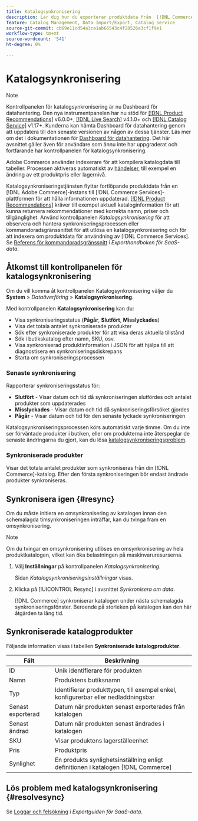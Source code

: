 ```yaml
---
title: Katalogsynkronisering
description: Lär dig hur du exporterar produktdata från  [!DNL Commerce] servern till [!DNL Commerce Services].
feature: Catalog Management, Data Import/Export, Catalog Service
source-git-commit: cb69e11cd54a3ca1ab66543c4f28526a3cf1f9e1
workflow-type: tm+mt
source-wordcount: '541'
ht-degree: 0%

---
```



# Katalogsynkronisering

>[!NOTE]
>
> Kontrollpanelen för katalogsynkronisering är nu Dashboard för datahantering. Den nya instrumentpanelen har nu stöd för [[!DNL Product Recommendations]](../product-recommendations/guide-overview.md) v6.0.0+, [[!DNL Live Search]](../live-search/overview.md) v4.1.0+ och [[!DNL Catalog Service]](../catalog-service/overview.md) v1.17+. Kunderna kan hämta Dashboard för datahantering genom att uppdatera till den senaste versionen av någon av dessa tjänster. Läs mer om det i dokumentationen för [Dashboard för datahantering](https://experienceleague.adobe.com/docs/commerce-admin/systems/data-transfer/data-dashboard.html?lang=sv-SE). Det här avsnittet gäller även för användare som ännu inte har uppgraderat och fortfarande har kontrollpanelen för katalogsynkronisering.

Adobe Commerce använder indexerare för att kompilera katalogdata till tabeller. Processen aktiveras automatiskt av [händelser](https://experienceleague.adobe.com/docs/commerce-admin/systems/tools/index-management.html?lang=sv-SE#events-that-trigger-full-reindexing), till exempel en ändring av ett produktpris eller lagernivå.

Katalogsynkroniseringstjänsten flyttar fortlöpande produktdata från en [!DNL Adobe Commerce]-instans till [!DNL Commerce Services]-plattformen för att hålla informationen uppdaterad. [[!DNL Product Recommendations]](/help/product-recommendations/overview.md) kräver till exempel aktuell kataloginformation för att kunna returnera rekommendationer med korrekta namn, priser och tillgänglighet. Använd kontrollpanelen _Katalogsynkronisering_ för att observera och hantera synkroniseringsprocessen eller kommandoradsgränssnittet för att utlösa en katalogsynkronisering och för att indexera om produktdata för användning av [!DNL Commerce Services]. Se [Referens för kommandoradsgränssnitt](../data-export/data-export-cli-commands.md) i _Exporthandboken för SaaS-data_.

## Åtkomst till kontrollpanelen för katalogsynkronisering

Om du vill komma åt kontrollpanelen Katalogsynkronisering väljer du **System** > _Dataöverföring_ > **Katalogsynkronisering**.

Med kontrollpanelen **Katalogsynkronisering** kan du:

- Visa synkroniseringsstatus (**Pågår**, **Slutfört**, **Misslyckades**)
- Visa det totala antalet synkroniserade produkter
- Sök efter synkroniserade produkter för att visa deras aktuella tillstånd
- Sök i butikskatalog efter namn, SKU, osv.
- Visa synkroniserad produktinformation i JSON för att hjälpa till att diagnostisera en synkroniseringsdiskrepans
- Starta om synkroniseringsprocessen

### Senaste synkronisering

Rapporterar synkroniseringsstatus för:

- **Slutfört** - Visar datum och tid då synkroniseringen slutfördes och antalet produkter som uppdaterades
- **Misslyckades** - Visar datum och tid då synkroniseringsförsöket gjordes
- **Pågår** - Visar datum och tid för den senaste lyckade synkroniseringen

Katalogsynkroniseringsprocessen körs automatiskt varje timme. Om du inte ser förväntade produkter i butiken, eller om produkterna inte återspeglar de senaste ändringarna du gjort, kan du lösa [katalogsynkroniseringsproblem](#resolvesync).

### Synkroniserade produkter

Visar det totala antalet produkter som synkroniseras från din [!DNL Commerce]-katalog. Efter den första synkroniseringen bör endast ändrade produkter synkroniseras.

## Synkronisera igen {#resync}

Om du måste initiera en omsynkronisering av katalogen innan den schemalagda timsynkroniseringen inträffar, kan du tvinga fram en omsynkronisering.

>[!NOTE]
>
> Om du tvingar en omsynkronisering utlöses en omsynkronisering av hela produktkatalogen, vilket kan öka belastningen på maskinvaruresurserna.

1. Välj **Inställningar** på kontrollpanelen _Katalogsynkronisering_.

   Sidan _Katalogsynkroniseringsinställningar_ visas.

1. Klicka på [!UICONTROL Resync] i avsnittet _Synkronisera om data_.

   [!DNL Commerce] synkroniserar katalogen under nästa schemalagda synkroniseringsfönster. Beroende på storleken på katalogen kan den här åtgärden ta lång tid.

## Synkroniserade katalogprodukter

Följande information visas i tabellen **Synkroniserade katalogprodukter**.

| Fält | Beskrivning |
|---|---|
| ID | Unik identifierare för produkten |
| Namn | Produktens butiksnamn |
| Typ | Identifierar produkttypen, till exempel enkel, konfigurerbar eller nedladdningsbar |
| Senast exporterad | Datum när produkten senast exporterades från katalogen |
| Senast ändrad | Datum när produkten senast ändrades i katalogen |
| SKU | Visar produktens lagerställeenhet |
| Pris | Produktpris |
| Synlighet | En produkts synlighetsinställning enligt definitionen i katalogen [!DNL Commerce] |

## Lös problem med katalogsynkronisering {#resolvesync}

Se [Loggar och felsökning](../data-export/troubleshooting-logging.md#troubleshooting) i _Exportguiden för SaaS-data_.
